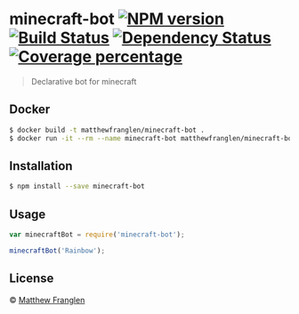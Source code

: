 # minecraft-bot [![NPM version][npm-image]][npm-url] [![Build Status][travis-image]][travis-url] [![Dependency Status][daviddm-image]][daviddm-url] [![Coverage percentage][coveralls-image]][coveralls-url]
> Declarative bot for minecraft

## Docker

```sh
$ docker build -t matthewfranglen/minecraft-bot .
$ docker run -it --rm --name minecraft-bot matthewfranglen/minecraft-bot
```

## Installation

```sh
$ npm install --save minecraft-bot
```

## Usage

```js
var minecraftBot = require('minecraft-bot');

minecraftBot('Rainbow');
```

## License

 © [Matthew Franglen]()


[npm-image]: https://badge.fury.io/js/minecraft-bot.svg
[npm-url]: https://npmjs.org/package/minecraft-bot
[travis-image]: https://travis-ci.org/matthewfranglen/minecraft-bot.svg?branch=master
[travis-url]: https://travis-ci.org/matthewfranglen/minecraft-bot
[daviddm-image]: https://david-dm.org/matthewfranglen/minecraft-bot.svg?theme=shields.io
[daviddm-url]: https://david-dm.org/matthewfranglen/minecraft-bot
[coveralls-image]: https://coveralls.io/repos/matthewfranglen/minecraft-bot/badge.svg
[coveralls-url]: https://coveralls.io/r/matthewfranglen/minecraft-bot
